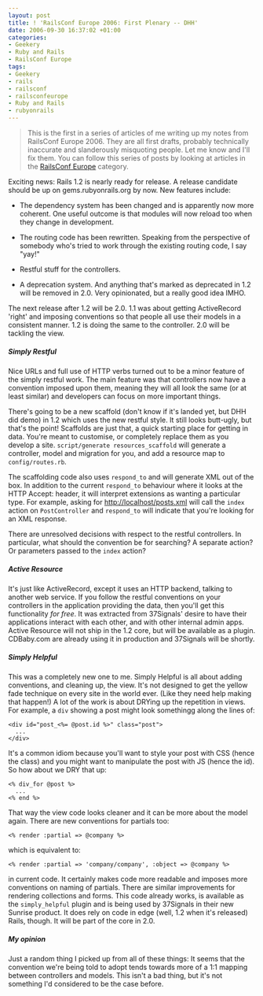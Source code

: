 ```yaml
---
layout: post
title: ! 'RailsConf Europe 2006: First Plenary -- DHH'
date: 2006-09-30 16:37:02 +01:00
categories:
- Geekery
- Ruby and Rails
- RailsConf Europe
tags:
- Geekery
- rails
- railsconf
- railsconfeurope
- Ruby and Rails
- rubyonrails
---
```

> This is the first in a series of articles of me writing up my notes from RailsConf Europe 2006.  They are all first drafts, probably technically inaccurate and slanderously misquoting people.  Let me know and I'll fix them.  You can follow this series of posts by looking at articles in the [RailsConf Europe](/index.php?s=RailsConf+Europe+2006) category.

Exciting news: Rails 1.2 is nearly ready for release. A release candidate
should be up on gems.rubyonrails.org by now. New features include:

* The dependency system has been changed and is apparently now more coherent.
  One useful outcome is that modules will now reload too when they change in
  development.

* The routing code has been rewritten. Speaking from the perspective of
  somebody who's tried to work through the existing routing code, I say "yay!"

* Restful stuff for the controllers.

* A deprecation system. And anything that's marked as deprecated in 1.2 will
  be removed in 2.0. Very opinionated, but a really good idea IMHO.

The next release after 1.2 will be 2.0. 1.1 was about getting ActiveRecord
'right' and imposing conventions so that people all use their models in a
consistent manner. 1.2 is doing the same to the controller. 2.0 will be
tackling the view.

##### Simply Restful

Nice URLs and full use of HTTP verbs turned out to be a minor feature of the
simply restful work. The main feature was that controllers now have a
convention imposed upon them, meaning they will all look the same (or at least
similar) and developers can focus on more important things.

There's going to be a new scaffold (don't know if it's landed yet, but DHH did
demo) in 1.2 which uses the new restful style. It still looks butt-ugly, but
that's the point! Scaffolds are just that, a quick starting place for getting
in data. You're meant to customise, or completely replace them as you develop
a site. `script/generate resources_scaffold` will generate a controller, model
and migration for you, and add a resource map to `config/routes.rb`.

The scaffolding code also uses `respond_to` and will generate XML out of the
box. In addition to the current `respond_to` behaviour where it looks at the
HTTP Accept: header, it will interpret extensions as wanting a particular
type. For example, asking for <http://localhost/posts.xml> will call the
`index` action on `PostController` and `respond_to` will indicate that you're
looking for an XML response.

There are unresolved decisions with respect to the restful controllers. In
particular, what should the convention be for searching? A separate action? Or
parameters passed to the `index` action?

##### Active Resource

It's just like ActiveRecord, except it uses an HTTP backend, talking to
another web service. If you follow the restful conventions on your controllers
in the application providing the data, then you'll get this functionality *for
free*. It was extracted from 37Signals' desire to have their applications
interact with each other, and with other internal admin apps. Active Resource
will not ship in the 1.2 core, but will be available as a plugin. CDBaby.com
are already using it in production and 37Signals will be shortly.

##### Simply Helpful

This was a completely new one to me. Simply Helpful is all about adding
conventions, and cleaning up, the view. It's not designed to get the yellow
fade technique on every site in the world ever. (Like they need help making
that happen!) A lot of the work is about DRYing up the repetition in views.
For example, a `div` showing a post might look somethingg along the lines of:

    <div id="post_<%= @post.id %>" class="post">
      ...
    </div>

It's a common idiom because you'll want to style your post with CSS (hence the
class) and you might want to manipulate the post with JS (hence the id). So
how about we DRY that up:

    <% div_for @post %>
      ...
    <% end %>

That way the view code looks cleaner and it can be more about the model again.
There are new conventions for partials too:

    <% render :partial => @company %>

which is equivalent to:

    <% render :partial => 'company/company', :object => @company %>

in current code. It certainly makes code more readable and imposes more
conventions on naming of partials. There are similar improvements for
rendering collections and forms. This code already works, is available as the
`simply_helpful` plugin and is being used by 37Signals in their new Sunrise
product. It does rely on code in edge (well, 1.2 when it's released) Rails,
though. It will be part of the core in 2.0.

##### My opinion

Just a random thing I picked up from all of these things: It seems that the
convention we're being told to adopt tends towards more of a 1:1 mapping
between controllers and models. This isn't a bad thing, but it's not something
I'd considered to be the case before.
